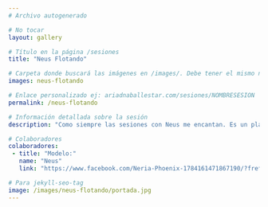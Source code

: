 ```yaml
---
# Archivo autogenerado

# No tocar
layout: gallery

# Título en la página /sesiones
title: "Neus Flotando"

# Carpeta donde buscará las imágenes en /images/. Debe tener el mismo nombre y sin espacios
images: neus-flotando

# Enlace personalizado ej: ariadnaballestar.com/sesiones/NOMBRESESION
permalink: /neus-flotando

# Información detallada sobre la sesión
description: "Como siempre las sesiones con Neus me encantan. Es un placer poder contar con gente con la que probar cosas nuevas y hacer cositas diferentes. ¡Estoy deseando repetir con ella pronto!"

# Colaboradores
colaboradores:
 - title: "Modelo:"
   name: "Neus"
   link: "https://www.facebook.com/Neria-Phoenix-1784161471867190/?fref=ts"

# Para jekyll-seo-tag
image: /images/neus-flotando/portada.jpg
---
```

